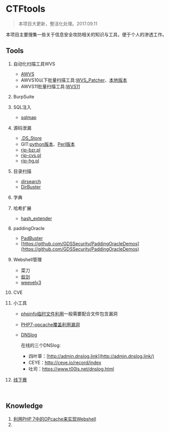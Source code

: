 # CTFtools

> 本项目大更新，整洁化处理。2017.09.11

本项目主要搜集一些关于信息安全攻防相关的知识与工具，便于个人的渗透工作。

## Tools

1. 自动化扫描工具WVS
   - [AWVS](https://www.acunetix.com/vulnerability-scanner/)
   - AWVS10以下批量扫描工具:[WVS_Patcher](https://github.com/n0tr00t/WVS_Patcher)、[本地版本](https://github.com/momomoxiaoxi/CTFtools/tree/master/AWVS/WVS10)
   - AWVS11批量扫描工具:[WVS11](https://github.com/momomoxiaoxi/CTFtools/blob/master/AWVS/WVS11/AWVS11.py)

2. BurpSuite 

3. SQL注入
   - [sqlmap](https://github.com/sqlmapproject/sqlmap)

4. 源码泄漏
   - [.DS_Store](https://github.com/lijiejie/ds_store_exp)
   - GIT:[python版本](https://github.com/BugScanTeam/GitHack)、[Perl版本](https://github.com/momomoxiaoxi/CTFtools/blob/master/CodeLeaks/git/rip-git.pl)
   - [rip-bzr.pl](https://github.com/kost/dvcs-ripper/blob/master/rip-bzr.pl)
   - [rip-cvs.pl](https://github.com/kost/dvcs-ripper/blob/master/rip-cvs.pl)
   - [rip-hg.pl](CodeLeaks/dvcs-ripper/rip-hg.pl)

5. 目录扫描
   - [dirsearch](https://github.com/maurosoria/dirsearch)
   - [DirBuster]()

6. 字典

7. 哈希扩展
   - [hash_extender](https://github.com/iagox86/hash_extender)

8. paddingOracle
   - [PadBuster](https://github.com/GDSSecurity/PadBuster)
   - [https://github.com/GDSSecurity/PaddingOracleDemos](https://github.com/GDSSecurity/PaddingOracleDemos)

9. Webshell管理
   - 菜刀
   - [蚁剑](https://github.com/antoor/antSword/tree/master)
   - [weevely3](https://github.com/epinna/weevely3)

10. CVE

11. 小工具

    - [phpinfo临时文件利用](https://github.com/momomoxiaoxi/CTFtools/tree/master/Scripts/lfi_tmp.py)一般需要配合文件包含漏洞

    - [PHP7-opcache覆盖利用漏洞](https://github.com/GoSecure/php7-opcache-override) 

    - [DNSlog](https://github.com/BugScanTeam/DNSLog)

      在线的三个DNSlog:

      - 四叶草：[http://admin.dnslog.link](http://admin.dnslog.link/)
      - CEYE：<http://ceye.io/record/index>
      - 吐司：<https://www.t00ls.net/dnslog.html>

12. [线下赛](https://github.com/momomoxiaoxi/CTFtools/tree/master/AD)

    ​

## Knowledge

1. [利用PHP 7中的OPcache来实现Webshell](http://bobao.360.cn/learning/detail/2858.html)
2. ​